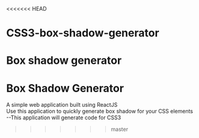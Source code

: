 <<<<<<< HEAD
# CSS3-box-shadow-generator
Box shadow generator 
=======
# Box Shadow Generator
A simple web application built using ReactJS  
Use this application to quickly generate box shadow for your CSS elements
--This application will generate code for CSS3 
>>>>>>> master
